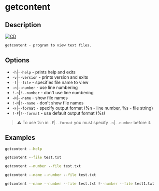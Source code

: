 # getcontent

## Description

[![CD](https://github.com/emilyseville7cfg/mono-getcontent/actions/workflows/cd.yml/badge.svg)](https://github.com/emilyseville7cfg/mono-getcontent/actions/workflows/cd.yml)

```bat
getcontent - program to view text files.
```

## Options

- `-h`|`--help` - prints help and exits
- `-v`|`--version` - prints version and exits
- `-f`|`--file` - specifies file name to view
- `-n`|`--number` - use line numbering
- `!-n`|`!--number` - don't use line numbering
- `-N`|`--name` - show file names
- `!-N`|`!--name` - don't show file names
- `-F`|`--format` - specify output format (%n - line number, %s - file string)
- `!-F`|`!--format` - use default output format (%s)

> ⚠️ To use %n in `-F`|`--format` you must specify `-n`|`--number` before it.

## Examples

```bat
getcontent --help
```

```bat
getcontent --file test.txt
```

```bat
getcontent --number --file test.txt
```

```bat
getcontent --name --number --file test.txt
```

```bat
getcontent --name --number --file test.txt !--number --file test1.txt
```
